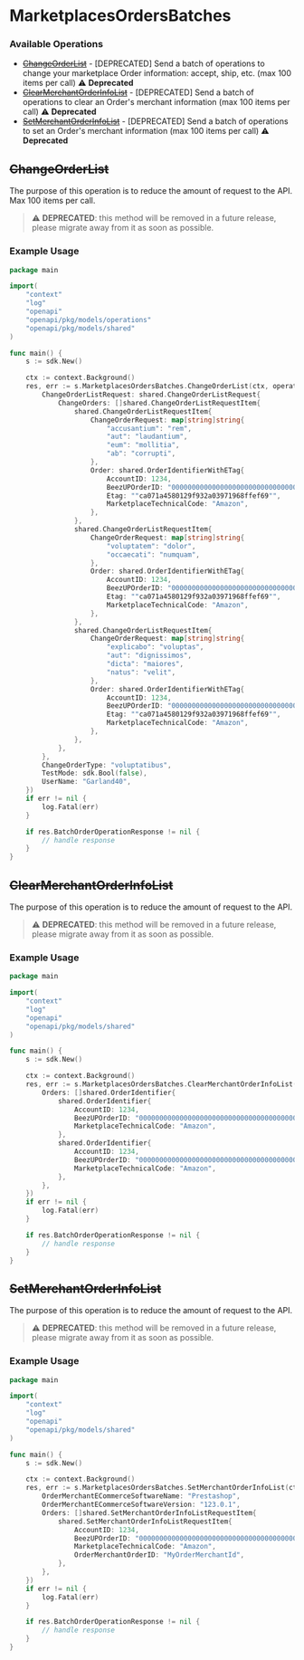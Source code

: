 # MarketplacesOrdersBatches

### Available Operations

* [~~ChangeOrderList~~](#changeorderlist) - [DEPRECATED] Send a batch of operations to change your marketplace Order information: accept, ship, etc.  (max 100 items per call) :warning: **Deprecated**
* [~~ClearMerchantOrderInfoList~~](#clearmerchantorderinfolist) - [DEPRECATED] Send a batch of operations to clear an Order's merchant information (max 100 items per call) :warning: **Deprecated**
* [~~SetMerchantOrderInfoList~~](#setmerchantorderinfolist) - [DEPRECATED] Send a batch of operations to set an Order's merchant information  (max 100 items per call) :warning: **Deprecated**

## ~~ChangeOrderList~~

The purpose of this operation is to reduce the amount of request to the API. 
Max 100 items per call.


> :warning: **DEPRECATED**: this method will be removed in a future release, please migrate away from it as soon as possible.

### Example Usage

```go
package main

import(
	"context"
	"log"
	"openapi"
	"openapi/pkg/models/operations"
	"openapi/pkg/models/shared"
)

func main() {
    s := sdk.New()

    ctx := context.Background()
    res, err := s.MarketplacesOrdersBatches.ChangeOrderList(ctx, operations.ChangeOrderListRequest{
        ChangeOrderListRequest: shared.ChangeOrderListRequest{
            ChangeOrders: []shared.ChangeOrderListRequestItem{
                shared.ChangeOrderListRequestItem{
                    ChangeOrderRequest: map[string]string{
                        "accusantium": "rem",
                        "aut": "laudantium",
                        "eum": "mollitia",
                        "ab": "corrupti",
                    },
                    Order: shared.OrderIdentifierWithETag{
                        AccountID: 1234,
                        BeezUPOrderID: "00000000000000000000000000000000000000000000000",
                        Etag: ""ca071a4580129f932a03971968ffef69"",
                        MarketplaceTechnicalCode: "Amazon",
                    },
                },
                shared.ChangeOrderListRequestItem{
                    ChangeOrderRequest: map[string]string{
                        "voluptatem": "dolor",
                        "occaecati": "numquam",
                    },
                    Order: shared.OrderIdentifierWithETag{
                        AccountID: 1234,
                        BeezUPOrderID: "00000000000000000000000000000000000000000000000",
                        Etag: ""ca071a4580129f932a03971968ffef69"",
                        MarketplaceTechnicalCode: "Amazon",
                    },
                },
                shared.ChangeOrderListRequestItem{
                    ChangeOrderRequest: map[string]string{
                        "explicabo": "voluptas",
                        "aut": "dignissimos",
                        "dicta": "maiores",
                        "natus": "velit",
                    },
                    Order: shared.OrderIdentifierWithETag{
                        AccountID: 1234,
                        BeezUPOrderID: "00000000000000000000000000000000000000000000000",
                        Etag: ""ca071a4580129f932a03971968ffef69"",
                        MarketplaceTechnicalCode: "Amazon",
                    },
                },
            },
        },
        ChangeOrderType: "voluptatibus",
        TestMode: sdk.Bool(false),
        UserName: "Garland40",
    })
    if err != nil {
        log.Fatal(err)
    }

    if res.BatchOrderOperationResponse != nil {
        // handle response
    }
}
```

## ~~ClearMerchantOrderInfoList~~

The purpose of this operation is to reduce the amount of request to the API.

> :warning: **DEPRECATED**: this method will be removed in a future release, please migrate away from it as soon as possible.

### Example Usage

```go
package main

import(
	"context"
	"log"
	"openapi"
	"openapi/pkg/models/shared"
)

func main() {
    s := sdk.New()

    ctx := context.Background()
    res, err := s.MarketplacesOrdersBatches.ClearMerchantOrderInfoList(ctx, shared.ClearMerchantOrderInfoListRequest{
        Orders: []shared.OrderIdentifier{
            shared.OrderIdentifier{
                AccountID: 1234,
                BeezUPOrderID: "00000000000000000000000000000000000000000000000",
                MarketplaceTechnicalCode: "Amazon",
            },
            shared.OrderIdentifier{
                AccountID: 1234,
                BeezUPOrderID: "00000000000000000000000000000000000000000000000",
                MarketplaceTechnicalCode: "Amazon",
            },
        },
    })
    if err != nil {
        log.Fatal(err)
    }

    if res.BatchOrderOperationResponse != nil {
        // handle response
    }
}
```

## ~~SetMerchantOrderInfoList~~

The purpose of this operation is to reduce the amount of request to the API.

> :warning: **DEPRECATED**: this method will be removed in a future release, please migrate away from it as soon as possible.

### Example Usage

```go
package main

import(
	"context"
	"log"
	"openapi"
	"openapi/pkg/models/shared"
)

func main() {
    s := sdk.New()

    ctx := context.Background()
    res, err := s.MarketplacesOrdersBatches.SetMerchantOrderInfoList(ctx, shared.SetMerchantOrderInfoListRequest{
        OrderMerchantECommerceSoftwareName: "Prestashop",
        OrderMerchantECommerceSoftwareVersion: "123.0.1",
        Orders: []shared.SetMerchantOrderInfoListRequestItem{
            shared.SetMerchantOrderInfoListRequestItem{
                AccountID: 1234,
                BeezUPOrderID: "00000000000000000000000000000000000000000000000",
                MarketplaceTechnicalCode: "Amazon",
                OrderMerchantOrderID: "MyOrderMerchantId",
            },
        },
    })
    if err != nil {
        log.Fatal(err)
    }

    if res.BatchOrderOperationResponse != nil {
        // handle response
    }
}
```
